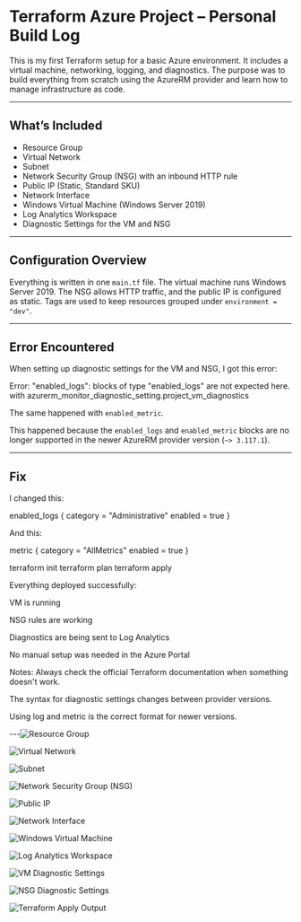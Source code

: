 # Terraform Azure Project – Personal Build Log

This is my first Terraform setup for a basic Azure environment. It includes a virtual machine, networking, logging, and diagnostics. The purpose was to build everything from scratch using the AzureRM provider and learn how to manage infrastructure as code.

---

## What’s Included

- Resource Group  
- Virtual Network  
- Subnet  
- Network Security Group (NSG) with an inbound HTTP rule  
- Public IP (Static, Standard SKU)  
- Network Interface  
- Windows Virtual Machine (Windows Server 2019)  
- Log Analytics Workspace  
- Diagnostic Settings for the VM and NSG  

---

## Configuration Overview

Everything is written in one `main.tf` file. The virtual machine runs Windows Server 2019. The NSG allows HTTP traffic, and the public IP is configured as static. Tags are used to keep resources grouped under `environment = "dev"`.

---

## Error Encountered

When setting up diagnostic settings for the VM and NSG, I got this error:

Error: "enabled_logs": blocks of type "enabled_logs" are not expected here.
with azurerm_monitor_diagnostic_setting.project_vm_diagnostics



The same happened with `enabled_metric`.

This happened because the `enabled_logs` and `enabled_metric` blocks are no longer supported in the newer AzureRM provider version (`~> 3.117.1`).

---

## Fix

I changed this:


enabled_logs {
  category = "Administrative"
  enabled  = true
}


And this:

metric {
  category = "AllMetrics"
  enabled  = true
}



terraform init
terraform plan
terraform apply


Everything deployed successfully:

VM is running

NSG rules are working

Diagnostics are being sent to Log Analytics

No manual setup was needed in the Azure Portal


Notes:
Always check the official Terraform documentation when something doesn't work.

The syntax for diagnostic settings changes between provider versions.

Using log and metric is the correct format for newer versions.




---![Resource Group](https://github.com/user-attachments/assets/c5365a2e-bc43-4984-bf88-f6a27afc57c7)


![Virtual Network](https://github.com/user-attachments/assets/e77a0379-ac55-4093-9604-62cea4e09536)


![Subnet](https://github.com/user-attachments/assets/489ff5cd-9c93-4202-809b-a56c7967ecb4)


![Network Security Group (NSG)](https://github.com/user-attachments/assets/3c962cd7-7b3f-49c9-89c7-2e6d0b5451ff)


![Public IP](https://github.com/user-attachments/assets/e87937f9-cfc6-429e-8735-ae40950494bc)


![Network Interface](https://github.com/user-attachments/assets/2a09dc95-0089-46c0-b4c1-f6bb28ca7a97)


![Windows Virtual Machine](https://github.com/user-attachments/assets/5b7f39a7-1ee8-4f40-9d0b-8c0aeea3ee9f)


![Log Analytics Workspace](https://github.com/user-attachments/assets/1f6c1807-322e-45e6-ac49-32e07a87f5f3)


![VM Diagnostic Settings](https://github.com/user-attachments/assets/24f5b588-de43-4b6a-ad02-6173d2c70f3c)


![NSG Diagnostic Settings](https://github.com/user-attachments/assets/a9f4a5a9-ca72-416c-99d9-4db21628308e)


![Terraform Apply Output](https://github.com/user-attachments/assets/460d5538-9579-4eee-b21b-31ecabf01f1f)


